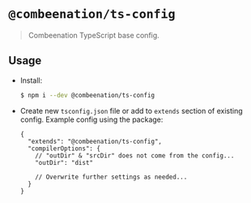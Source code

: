 # `@combeenation/ts-config`

> Combeenation TypeScript base config.

## Usage

- Install:

  ```bash
  $ npm i --dev @combeenation/ts-config
  ```

- Create new `tsconfig.json` file or add to `extends` section of existing config.
  Example config using the package:

  ```jsonc
  {
    "extends": "@combeenation/ts-config",
    "compilerOptions": {
      // "outDir" & "srcDir" does not come from the config...
      "outDir": "dist"

      // Overwrite further settings as needed...
    }
  }
  ```
